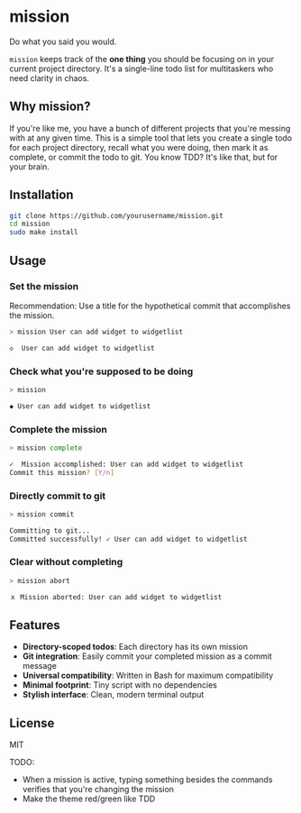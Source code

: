 # mission

Do what you said you would.

`mission` keeps track of the **one thing** you should be focusing on in your current project directory. It's a single-line todo list for multitaskers who need clarity in chaos.

## Why mission?

If you're like me, you have a bunch of different projects that you're messing with at any given time. This is a simple tool that lets you create a single todo for each project directory, recall what you were doing, then mark it as complete, or commit the todo to git. You know TDD? It's like that, but for your brain. 

## Installation

```bash
git clone https://github.com/yourusername/mission.git
cd mission
sudo make install
```

## Usage

### Set the mission
Recommendation: Use a title for the hypothetical commit that accomplishes the mission. 

```bash
> mission User can add widget to widgetlist

◇  User can add widget to widgetlist

```

### Check what you're supposed to be doing
```bash
> mission

◆ User can add widget to widgetlist

```

### Complete the mission

```bash
> mission complete

✓  Mission accomplished: User can add widget to widgetlist
Commit this mission? [Y/n]
```

###  Directly commit to git
```bash
> mission commit

Committing to git...
Committed successfully! ✓ User can add widget to widgetlist
```

### Clear without completing
```bash
> mission abort

ｘ Mission aborted: User can add widget to widgetlist

```

## Features

- **Directory-scoped todos**: Each directory has its own mission
- **Git integration**: Easily commit your completed mission as a commit message
- **Universal compatibility**: Written in Bash for maximum compatibility
- **Minimal footprint**: Tiny script with no dependencies
- **Stylish interface**: Clean, modern terminal output

## License

MIT

TODO: 
- When a mission is active, typing something besides the commands verifies that you're changing the mission
- Make the theme red/green like TDD

